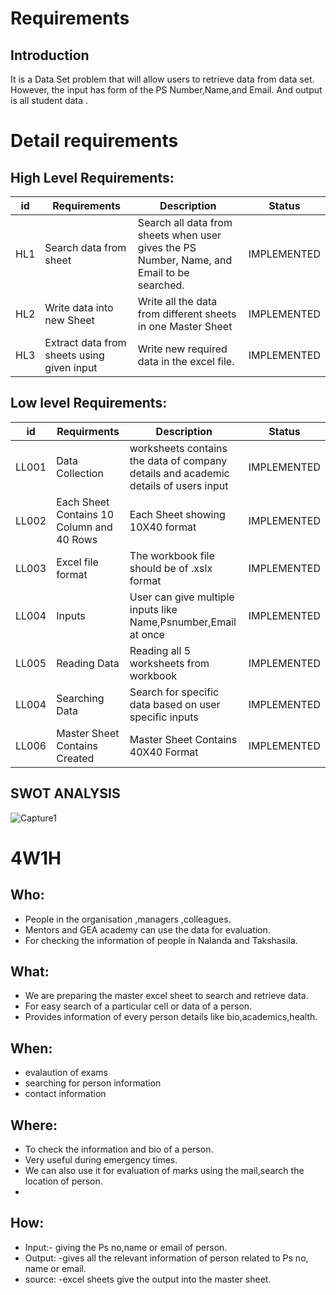 # Requirements
## Introduction
It is a Data Set problem that will allow users to retrieve data from data set. However, the input has form of the PS Number,Name,and Email. And output is  all student data .

# Detail requirements
## High Level Requirements:
|id  |Requirements  | Description  |Status  |
| --- | --- | --- | --- |
|HL1 | Search data from sheet |Search all data from sheets when user gives the PS Number, Name, and Email to be searched.|IMPLEMENTED|
|HL2 | Write data into new Sheet  | Write all the data from different sheets in one Master Sheet|IMPLEMENTED |
|HL3 |Extract data from sheets using given input|Write new required data in the excel file. |IMPLEMENTED |



##  Low level Requirements:

|id  |Requirments  | Description  |Status  |
| --- | --- | --- | --- |
|LL001 | Data Collection |worksheets contains the data of company details and academic details of users input|IMPLEMENTED
|LL002 | Each Sheet Contains 10 Column and 40 Rows |Each Sheet showing 10X40 format|IMPLEMENTED |
|LL003 | Excel file format | The workbook file should be of .xslx format|IMPLEMENTED
|LL004 |Inputs|User can give multiple inputs like Name,Psnumber,Email at once|IMPLEMENTED
|LL005 |Reading Data|Reading all 5 worksheets from workbook|IMPLEMENTED
|LL004 |Searching Data|Search for specific data based on user specific inputs|IMPLEMENTED
|LL006 | Master Sheet Contains Created  | Master Sheet Contains 40X40 Format|IMPLEMENTED |

  
## SWOT ANALYSIS

![Capture1](https://user-images.githubusercontent.com/78864900/111418016-e833d380-870c-11eb-81e2-626dd342fa8f.PNG)

# 4W1H

## Who:
*	People in the organisation ,managers ,colleagues.
*	Mentors and GEA academy can use the data for evaluation.
*	For checking the information of people in Nalanda and Takshasila.

## What:
 *	We are preparing the master excel sheet to search and retrieve data.
 *	For easy search of a particular cell or data of a person.
 *	Provides information of every person details like bio,academics,health. 

## When:
*	evalaution of exams
*	searching for person information
*	contact information

## Where:
*	To check the information and bio of a person.
*	Very useful during emergency times.
*	We can also use it for evaluation of marks using the mail,search the location of person.
*	
## How:
*	Input:- giving the Ps no,name or email of person.
*	Output: -gives all the relevant information of person related to Ps no, name or email.
*	source: -excel sheets  give the output into the master sheet.
